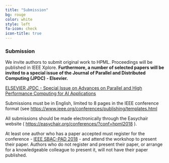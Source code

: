 ```yaml
---
title: "Submission"
bg: rouge
color: white
style: left
fa-icon: check
icon-title: true
---
```


### Submission

We invite authors to submit original work to HPML. Proceedings will be published in IEEE Xplore. **Furthermore, a number of selected papers will be invited to a special issue of the Journal of Parallel and Distributed Computing (JPDC) - Elsevier.**

<a href="https://www.journals.elsevier.com/journal-of-parallel-and-distributed-computing/call-for-papers/special-issue-advances-parallel-high-performance-computing">ELSEVIER JPDC - Special Issue on Advances on Parallel and High Performance Computing for AI Applications</a>

Submissions must be in English, limited to 8 pages in the IEEE conference format (see <a href="https://www.ieee.org/conferences/publishing/templates.html">https://www.ieee.org/conferences/publishing/templates.html</a>

All submissions should be made electronically through the Easychair website ( <a href="https://easychair.org/conferences/?conf=hpml2018">https://easychair.org/conferences/?conf=hpml2018</a> ). 

At least one author who has a paper accepted must register for the conference - <a href="http://avalon.ens-lyon.fr/sbac-pad/">IEEE SBAC-PAD 2018</a> - and attend the workshop to present their paper. Authors who do not register and present their paper, or arrange for a knowledgeable colleague to present it, will not have their paper published.
